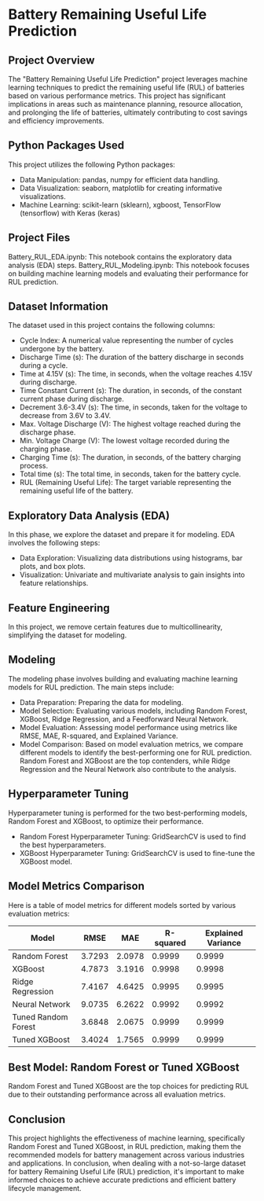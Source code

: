 # Battery Remaining Useful Life Prediction

## Project Overview
The "Battery Remaining Useful Life Prediction" project leverages machine learning techniques to predict the remaining useful life (RUL) of batteries based on various performance metrics. This project has significant implications in areas such as maintenance planning, resource allocation, and prolonging the life of batteries, ultimately contributing to cost savings and efficiency improvements.

## Python Packages Used
This project utilizes the following Python packages:
- Data Manipulation: pandas, numpy for efficient data handling.
- Data Visualization: seaborn, matplotlib for creating informative visualizations.
- Machine Learning: scikit-learn (sklearn), xgboost, TensorFlow (tensorflow) with Keras (keras)

## Project Files
Battery_RUL_EDA.ipynb: This notebook contains the exploratory data analysis (EDA) steps.
Battery_RUL_Modeling.ipynb: This notebook focuses on building machine learning models and evaluating their performance for RUL prediction.

## Dataset Information
The dataset used in this project contains the following columns:
- Cycle Index: A numerical value representing the number of cycles undergone by the battery.
- Discharge Time (s): The duration of the battery discharge in seconds during a cycle.
- Time at 4.15V (s): The time, in seconds, when the voltage reaches 4.15V during discharge.
- Time Constant Current (s): The duration, in seconds, of the constant current phase during discharge.
- Decrement 3.6-3.4V (s): The time, in seconds, taken for the voltage to decrease from 3.6V to 3.4V.
- Max. Voltage Discharge (V): The highest voltage reached during the discharge phase.
- Min. Voltage Charge (V): The lowest voltage recorded during the charging phase.
- Charging Time (s): The duration, in seconds, of the battery charging process.
- Total time (s): The total time, in seconds, taken for the battery cycle.
- RUL (Remaining Useful Life): The target variable representing the remaining useful life of the battery.

## Exploratory Data Analysis (EDA)
In this phase, we explore the dataset and prepare it for modeling. EDA involves the following steps:
- Data Exploration: Visualizing data distributions using histograms, bar plots, and box plots.
- Visualization: Univariate and multivariate analysis to gain insights into feature relationships.

## Feature Engineering
In this project, we remove certain features due to multicollinearity, simplifying the dataset for modeling.

## Modeling
The modeling phase involves building and evaluating machine learning models for RUL prediction. The main steps include:
- Data Preparation: Preparing the data for modeling.
- Model Selection: Evaluating various models, including Random Forest, XGBoost, Ridge Regression, and a Feedforward Neural Network.
- Model Evaluation: Assessing model performance using metrics like RMSE, MAE, R-squared, and Explained Variance.
- Model Comparison: Based on model evaluation metrics, we compare different models to identify the best-performing one for RUL prediction. Random Forest and XGBoost are the top contenders, while Ridge Regression and the Neural Network also contribute to the analysis.

## Hyperparameter Tuning
Hyperparameter tuning is performed for the two best-performing models, Random Forest and XGBoost, to optimize their performance.
- Random Forest Hyperparameter Tuning: GridSearchCV is used to find the best hyperparameters.
- XGBoost Hyperparameter Tuning: GridSearchCV is used to fine-tune the XGBoost model.

## Model Metrics Comparison
Here is a table of model metrics for different models sorted by various evaluation metrics:

|      Model            |    RMSE    |     MAE    | R-squared  | Explained Variance |
|-----------------------|------------|------------|------------|--------------------|
| Random Forest         | 3.7293     | 2.0978     | 0.9999     | 0.9999             |
| XGBoost               | 4.7873     | 3.1916     | 0.9998     | 0.9998             |
| Ridge Regression      | 7.4167     | 4.6425     | 0.9995     | 0.9995             |
| Neural Network        | 9.0735     | 6.2622     | 0.9992     | 0.9992             |
| Tuned Random Forest   | 3.6848     | 2.0675     | 0.9999     | 0.9999             |
| Tuned XGBoost         | 3.4024     | 1.7565     | 0.9999     | 0.9999             |

## Best Model: Random Forest or Tuned XGBoost
Random Forest and Tuned XGBoost are the top choices for predicting RUL due to their outstanding performance across all evaluation metrics.

## Conclusion
This project highlights the effectiveness of machine learning, specifically Random Forest and Tuned XGBoost, in RUL prediction, making them the recommended models for battery management across various industries and applications. In conclusion, when dealing with a not-so-large dataset for battery Remaining Useful Life (RUL) prediction, it's important to make informed choices to achieve accurate predictions and efficient battery lifecycle management. 
